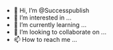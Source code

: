 - 👋 Hi, I’m @Successpublish
- 👀 I’m interested in ...
- 🌱 I’m currently learning ...
- 💞️ I’m looking to collaborate on ...
- 📫 How to reach me ...

<!---
Successpublish/Successpublish is a ✨ special ✨ repository because its `README.md` (this file) appears on your GitHub profile.
You can click the Preview link to take a look at your changes.
--->
